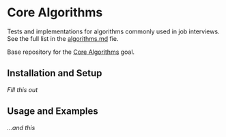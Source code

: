 # Core Algorithms

Tests and implementations for algorithms commonly used in job interviews. See the full list in the [algorithms.md](algorithms.md) fie.

Base repository for the [Core Algorithms](https://github.com/GuildCrafts/web-development-js/issues/123) goal.

## Installation and Setup

_Fill this out_

## Usage and Examples

_...and this_
